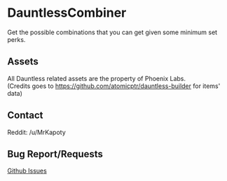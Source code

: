 # DauntlessCombiner

Get the possible combinations that you can get given some minimum set perks.

## Assets

All Dauntless related assets are the property of Phoenix Labs.  
(Credits goes to https://github.com/atomicptr/dauntless-builder for items' data)

## Contact

Reddit: /u/MrKapoty

## Bug Report/Requests

[Github Issues](https://github.com/Kapoty/DauntlessCombiner/issues)
